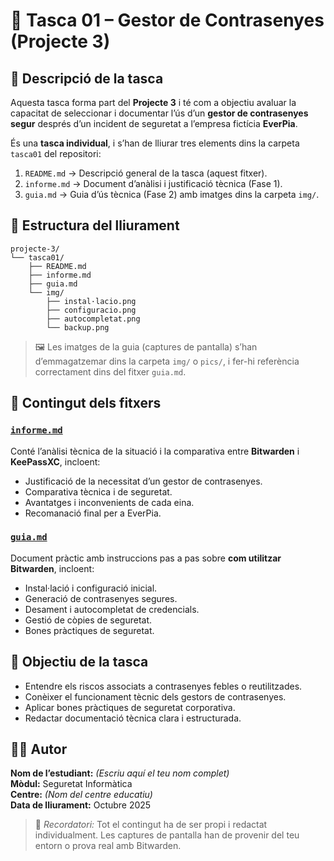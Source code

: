 # 🧩 Tasca 01 – Gestor de Contrasenyes (Projecte 3)

## 📘 Descripció de la tasca

Aquesta tasca forma part del **Projecte 3** i té com a objectiu avaluar la capacitat de seleccionar i documentar l’ús d’un **gestor de contrasenyes segur** després d’un incident de seguretat a l’empresa fictícia **EverPia**.  

És una **tasca individual**, i s’han de lliurar tres elements dins la carpeta `tasca01` del repositori:

1. `README.md` → Descripció general de la tasca (aquest fitxer).  
2. `informe.md` → Document d’anàlisi i justificació tècnica (Fase 1).  
3. `guia.md` → Guia d’ús tècnica (Fase 2) amb imatges dins la carpeta `img/`.

## 📁 Estructura del lliurament

```
projecte-3/
└── tasca01/
    ├── README.md
    ├── informe.md
    ├── guia.md
    └── img/
        ├── instal·lacio.png
        ├── configuracio.png
        ├── autocompletat.png
        └── backup.png
```

> 🖼️ Les imatges de la guia (captures de pantalla) s’han d’emmagatzemar dins la carpeta `img/` o `pics/`, i fer-hi referència correctament dins del fitxer `guia.md`.

## 🧾 Contingut dels fitxers

### [`informe.md`](./informe.md)
Conté l’anàlisi tècnica de la situació i la comparativa entre **Bitwarden** i **KeePassXC**, incloent:
- Justificació de la necessitat d’un gestor de contrasenyes.  
- Comparativa tècnica i de seguretat.  
- Avantatges i inconvenients de cada eina.  
- Recomanació final per a EverPia.

### [`guia.md`](./guia.md)
Document pràctic amb instruccions pas a pas sobre **com utilitzar Bitwarden**, incloent:
- Instal·lació i configuració inicial.  
- Generació de contrasenyes segures.  
- Desament i autocompletat de credencials.  
- Gestió de còpies de seguretat.  
- Bones pràctiques de seguretat.

## 🧠 Objectiu de la tasca

- Entendre els riscos associats a contrasenyes febles o reutilitzades.  
- Conèixer el funcionament tècnic dels gestors de contrasenyes.  
- Aplicar bones pràctiques de seguretat corporativa.  
- Redactar documentació tècnica clara i estructurada.

## 👨‍💻 Autor

**Nom de l’estudiant:** _(Escriu aquí el teu nom complet)_  
**Mòdul:** Seguretat Informàtica  
**Centre:** _(Nom del centre educatiu)_  
**Data de lliurament:** Octubre 2025  

> 📎 *Recordatori:* Tot el contingut ha de ser propi i redactat individualment. Les captures de pantalla han de provenir del teu entorn o prova real amb Bitwarden.
